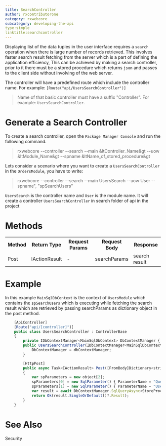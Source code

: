 ```yaml
---
title: SearchController
author: rxcontributorone
category: rxwebcore
subcategory: developing-the-api
type:simple
linktitle:searchcontroller
---
```


Displaying list of the data tuples in the user interface requires a `search` operation when there is large number of records retrieved.
This involves faster search result fetching from the server which is a part of defining the application efficiency, This can be achieved by making a search controller, prior to it there must be a stored procedure which returns `json` and passes to the client side without involving of the web server.

The controller will have a predefined route which include the controller name. For example: `[Route("api/UsersSearchController")]` 

> Name of that basic controller must have a suffix "Controller". For example: `UsersSearchController`.

# Generate a Search Controller

To create a search controller, open the `Package Manager Console` and run the following command.

> rxwebcore --controller --search --main &ltController_Name&gt --uow &ltModule_Name&gt --spname &ltName_of_stored_procedure&gt

Lets consider a scenario where you want to create a `UsersSearchController` in the `OrdersModule`, you have to write:

> rxwebcore --controller --search --main UsersSearch --uow User --spname", "spSearchUsers"

`UsersSearch` is the controller name and `User` is the module name. It will create a controller `UsersSearchController` in search folder of api in the project

# Methods

<table class="table table-bordered">
<tr><th>Method</th><th>Return Type</th><th>Request Params</th><th>Request Body</th><th>Response</th></tr>
<tr><td>Post</td><td>IActionResult</td><td> - </td><td>searchParams</td><td>search result</td></tr>
</table>

# Example
In this example  `MainSqlDbContext` is the context of `UsersModule` which contains the `spSearchUsers`
which is executing while fetching the search result which are retrieved by passing searchParams as dictionary object in the post method.

````js
    [ApiController]
	[Route("api/[controller]")]
    public class UsersSearchController : ControllerBase
    {
        private IDbContextManager<MainSqlDbContext> DbContextManager { get; set; }
        public UsersSearchController(IDbContextManager<MainSqlDbContext> dbContextManager) {
            DbContextManager = dbContextManager;
        }

        [HttpPost]
        public async Task<IActionResult> Post([FromBody]Dictionary<string,string> searchParams)
        {
            var spParameters = new object[2];
            spParameters[0] = new SqlParameter() { ParameterName = "Query", Value = searchParams["query"] };
            spParameters[1] = new SqlParameter() { ParameterName = "UserId", Value = UserClaim.UserId };
            var result = await DbContextManager.SqlQueryAsync<StoreProcResult>("EXEC [dbo].spSearchUsers @Query, @UserId", spParameters);
            return Ok(result.SingleOrDefault()?.Result);
        }
    }
````   

# See Also
Security